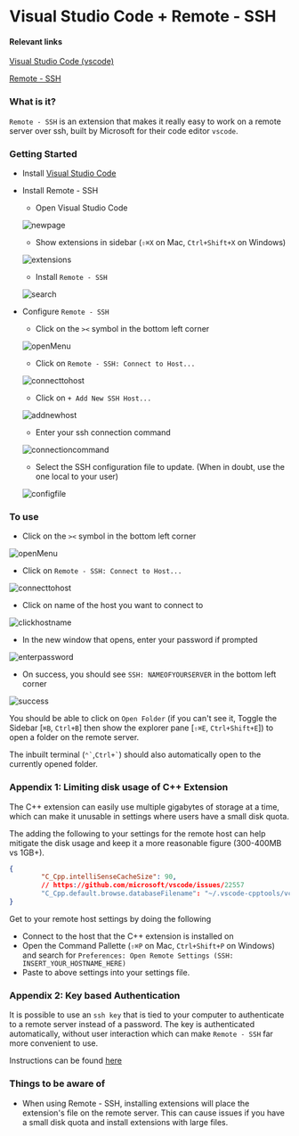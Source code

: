 # Visual Studio Code + Remote - SSH

#### Relevant links

[Visual Studio Code (vscode)](https://code.visualstudio.com/docs)

[Remote - SSH](https://marketplace.visualstudio.com/items?itemName=ms-vscode-remote.remote-ssh)

### What is it?

`Remote - SSH` is an extension that makes it really easy to work on a remote server over ssh, built by Microsoft for their code editor `vscode`.

### Getting Started

 * Install [Visual Studio Code](https://code.visualstudio.com/download)
 * Install Remote - SSH
   * Open Visual Studio Code
    
    ![newpage](assets/vscode-newwindow.png)

   * Show extensions in sidebar (`⇧⌘X` on Mac, `Ctrl+Shift+X` on Windows)
    
    ![extensions](assets/vscode-extensionbar.png)

   * Install `Remote - SSH`
    
    ![search](assets/vscode-installremotessh.png)

 * Configure `Remote - SSH`
   * Click on the `><` symbol in the bottom left corner
    
    ![openMenu](assets/vscode-openremotemenu.png)

   * Click on `Remote - SSH: Connect to Host...`
    
    ![connecttohost](assets/vscode-connecttohost.png)

   * Click on `+ Add New SSH Host...`
    
    ![addnewhost](assets/vscode-addnewhost.png)

   * Enter your ssh connection command
    
    ![connectioncommand](assets/vscode-connectioncommand.png)

   * Select the SSH configuration file to update. (When in doubt, use the one local to your user)
    
    ![configfile](assets/vscode-selectconfigfile.png)


### To use

 * Click on the `><` symbol in the bottom left corner
  
  ![openMenu](assets/vscode-openremotemenu.png)

 * Click on `Remote - SSH: Connect to Host...`
  
  ![connecttohost](assets/vscode-connecttohost.png)

 * Click on name of the host you want to connect to
  
  ![clickhostname](assets/vscode-selectconfiguredhost.png)

 * In the new window that opens, enter your password if prompted
  
  ![enterpassword](assets/vscode-enterpassword.png)

 * On success, you should see `SSH: NAMEOFYOURSERVER` in the bottom left corner
  
  ![success](assets/vscode-successfulconnection.png)


  You should be able to click on `Open Folder` (if you can't see it, Toggle the Sidebar [`⌘B`, `Ctrl+B`] then show the explorer pane [`⇧⌘E`, `Ctrl+Shift+E`]) to open a folder on the remote server.

  The inbuilt terminal (`` ⌃` ``,`` Ctrl+` ``) should also automatically open to the currently opened folder.

### Appendix 1: Limiting disk usage of C++ Extension

The C++ extension can easily use multiple gigabytes of storage at a time, which can make it unusable in settings where users have a small disk quota.

The adding the following to your settings for the remote host can help mitigate the disk usage and keep it a more reasonable figure (300-400MB vs 1GB+).

```json
{
        "C_Cpp.intelliSenseCacheSize": 90,
        // https://github.com/microsoft/vscode/issues/22557
        "C_Cpp.default.browse.databaseFilename": "~/.vscode-cpptools/vc.db"
}
```

Get to your remote host settings by doing the following 
 * Connect to the host that the C++ extension is installed on
 * Open the Command Pallette (`⇧⌘P` on Mac, `Ctrl+Shift+P` on Windows) and search for `Preferences: Open Remote Settings (SSH: INSERT_YOUR_HOSTNAME_HERE)`
 * Paste to above settings into your settings file.

### Appendix 2: Key based Authentication

It is possible to use an `ssh key` that is tied to your computer to authenticate to a remote server instead of a password. The key is authenticated automatically, without user interaction which can make `Remote - SSH` far more convenient to use.

Instructions can be found [here](https://code.visualstudio.com/docs/remote/troubleshooting#_quick-start-ssh-key)


### Things to be aware of

* When using Remote - SSH, installing extensions will place the extension's file on the remote server. This can cause issues if you have a small disk quota and install extensions with large files.
